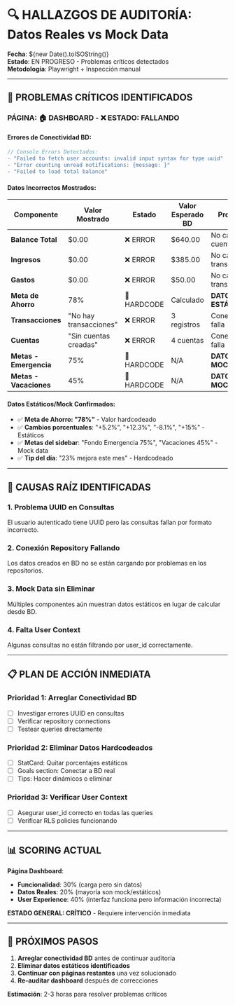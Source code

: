 # 🔍 HALLAZGOS DE AUDITORÍA: Datos Reales vs Mock Data

**Fecha**: ${new Date().toISOString()}  
**Estado**: EN PROGRESO - Problemas críticos detectados  
**Metodología**: Playwright + Inspección manual

---

## 🚨 PROBLEMAS CRÍTICOS IDENTIFICADOS

### **PÁGINA: 🏠 DASHBOARD** - ❌ **ESTADO: FALLANDO**

#### Errores de Conectividad BD:
```javascript
// Console Errors Detectados:
- "Failed to fetch user accounts: invalid input syntax for type uuid"
- "Error counting unread notifications: {message: }"
- "Failed to load total balance"
```

#### Datos Incorrectos Mostrados:

| Componente | Valor Mostrado | Estado | Valor Esperado BD | Problema |
|------------|---------------|---------|-------------------|----------|
| **Balance Total** | $0.00 | ❌ ERROR | $640.00 | No carga cuentas |
| **Ingresos** | $0.00 | ❌ ERROR | $385.00 | No carga transacciones |
| **Gastos** | $0.00 | ❌ ERROR | $50.00 | No carga transacciones |
| **Meta de Ahorro** | 78% | 🔶 HARDCODE | Calculado | **DATO ESTÁTICO** |
| **Transacciones** | "No hay transacciones" | ❌ ERROR | 3 registros | Conexión falla |
| **Cuentas** | "Sin cuentas creadas" | ❌ ERROR | 4 cuentas | Conexión falla |
| **Metas - Emergencia** | 75% | 🔶 HARDCODE | N/A | **DATOS MOCK** |
| **Metas - Vacaciones** | 45% | 🔶 HARDCODE | N/A | **DATOS MOCK** |

#### Datos Estáticos/Mock Confirmados:
- ✅ **Meta de Ahorro: "78%"** - Valor hardcodeado
- ✅ **Cambios porcentuales**: "+5.2%", "+12.3%", "-8.1%", "+15%" - Estáticos
- ✅ **Metas del sidebar**: "Fondo Emergencia 75%", "Vacaciones 45%" - Mock data
- ✅ **Tip del día**: "23% mejora este mes" - Hardcodeado

---

## 🔧 CAUSAS RAÍZ IDENTIFICADAS

### 1. Problema UUID en Consultas
El usuario autenticado tiene UUID pero las consultas fallan por formato incorrecto.

### 2. Conexión Repository Fallando
Los datos creados en BD no se están cargando por problemas en los repositorios.

### 3. Mock Data sin Eliminar
Múltiples componentes aún muestran datos estáticos en lugar de calcular desde BD.

### 4. Falta User Context
Algunas consultas no están filtrando por user_id correctamente.

---

## 📋 PLAN DE ACCIÓN INMEDIATA

### Prioridad 1: Arreglar Conectividad BD
- [ ] Investigar errores UUID en consultas
- [ ] Verificar repository connections
- [ ] Testear queries directamente

### Prioridad 2: Eliminar Datos Hardcodeados
- [ ] StatCard: Quitar porcentajes estáticos
- [ ] Goals section: Conectar a BD real
- [ ] Tips: Hacer dinámicos o eliminar

### Prioridad 3: Verificar User Context
- [ ] Asegurar user_id correcto en todas las queries
- [ ] Verificar RLS policies funcionando

---

## 📊 SCORING ACTUAL

**Página Dashboard**: 
- **Funcionalidad**: 30% (carga pero sin datos)
- **Datos Reales**: 20% (mayoría son mock/estáticos)
- **User Experience**: 40% (interfaz funciona pero información incorrecta)

**ESTADO GENERAL: CRÍTICO** - Requiere intervención inmediata

---

## 🎯 PRÓXIMOS PASOS

1. **Arreglar conectividad BD** antes de continuar auditoría
2. **Eliminar datos estáticos identificados**
3. **Continuar con páginas restantes** una vez solucionado
4. **Re-auditar dashboard** después de correcciones

**Estimación**: 2-3 horas para resolver problemas críticos
